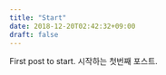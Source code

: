 ```yaml
---
title: "Start"
date: 2018-12-20T02:42:32+09:00
draft: false
---
```

First post to start.
시작하는 첫번째 포스트.
